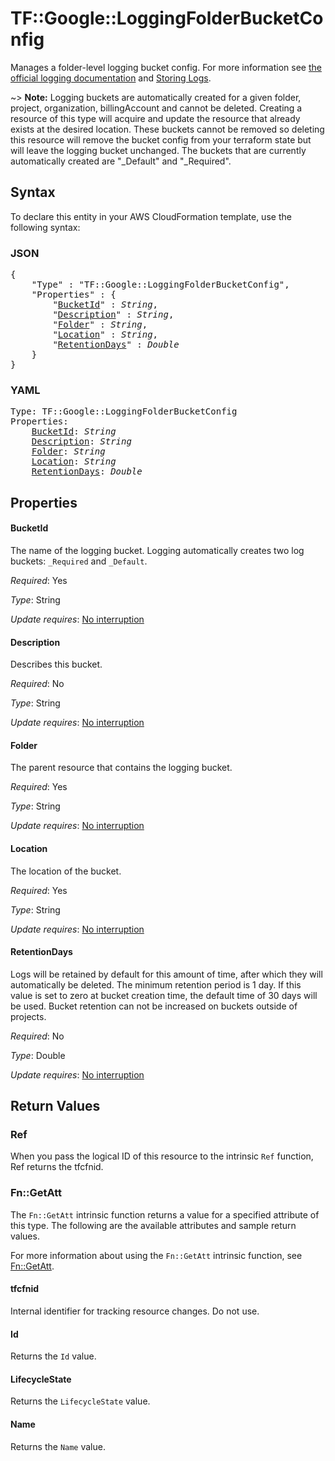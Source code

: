 # TF::Google::LoggingFolderBucketConfig

Manages a folder-level logging bucket config. For more information see
[the official logging documentation](https://cloud.google.com/logging/docs/) and
[Storing Logs](https://cloud.google.com/logging/docs/storage).

~> **Note:** Logging buckets are automatically created for a given folder, project, organization, billingAccount and cannot be deleted. Creating a resource of this type will acquire and update the resource that already exists at the desired location. These buckets cannot be removed so deleting this resource will remove the bucket config from your terraform state but will leave the logging bucket unchanged. The buckets that are currently automatically created are "_Default" and "_Required".

## Syntax

To declare this entity in your AWS CloudFormation template, use the following syntax:

### JSON

<pre>
{
    "Type" : "TF::Google::LoggingFolderBucketConfig",
    "Properties" : {
        "<a href="#bucketid" title="BucketId">BucketId</a>" : <i>String</i>,
        "<a href="#description" title="Description">Description</a>" : <i>String</i>,
        "<a href="#folder" title="Folder">Folder</a>" : <i>String</i>,
        "<a href="#location" title="Location">Location</a>" : <i>String</i>,
        "<a href="#retentiondays" title="RetentionDays">RetentionDays</a>" : <i>Double</i>
    }
}
</pre>

### YAML

<pre>
Type: TF::Google::LoggingFolderBucketConfig
Properties:
    <a href="#bucketid" title="BucketId">BucketId</a>: <i>String</i>
    <a href="#description" title="Description">Description</a>: <i>String</i>
    <a href="#folder" title="Folder">Folder</a>: <i>String</i>
    <a href="#location" title="Location">Location</a>: <i>String</i>
    <a href="#retentiondays" title="RetentionDays">RetentionDays</a>: <i>Double</i>
</pre>

## Properties

#### BucketId

The name of the logging bucket. Logging automatically creates two log buckets: `_Required` and `_Default`.

_Required_: Yes

_Type_: String

_Update requires_: [No interruption](https://docs.aws.amazon.com/AWSCloudFormation/latest/UserGuide/using-cfn-updating-stacks-update-behaviors.html#update-no-interrupt)

#### Description

Describes this bucket.

_Required_: No

_Type_: String

_Update requires_: [No interruption](https://docs.aws.amazon.com/AWSCloudFormation/latest/UserGuide/using-cfn-updating-stacks-update-behaviors.html#update-no-interrupt)

#### Folder

The parent resource that contains the logging bucket.

_Required_: Yes

_Type_: String

_Update requires_: [No interruption](https://docs.aws.amazon.com/AWSCloudFormation/latest/UserGuide/using-cfn-updating-stacks-update-behaviors.html#update-no-interrupt)

#### Location

The location of the bucket.

_Required_: Yes

_Type_: String

_Update requires_: [No interruption](https://docs.aws.amazon.com/AWSCloudFormation/latest/UserGuide/using-cfn-updating-stacks-update-behaviors.html#update-no-interrupt)

#### RetentionDays

Logs will be retained by default for this amount of time, after which they will automatically be deleted. The minimum retention period is 1 day. If this value is set to zero at bucket creation time, the default time of 30 days will be used. Bucket retention can not be increased on buckets outside of projects.

_Required_: No

_Type_: Double

_Update requires_: [No interruption](https://docs.aws.amazon.com/AWSCloudFormation/latest/UserGuide/using-cfn-updating-stacks-update-behaviors.html#update-no-interrupt)

## Return Values

### Ref

When you pass the logical ID of this resource to the intrinsic `Ref` function, Ref returns the tfcfnid.

### Fn::GetAtt

The `Fn::GetAtt` intrinsic function returns a value for a specified attribute of this type. The following are the available attributes and sample return values.

For more information about using the `Fn::GetAtt` intrinsic function, see [Fn::GetAtt](https://docs.aws.amazon.com/AWSCloudFormation/latest/UserGuide/intrinsic-function-reference-getatt.html).

#### tfcfnid

Internal identifier for tracking resource changes. Do not use.

#### Id

Returns the <code>Id</code> value.

#### LifecycleState

Returns the <code>LifecycleState</code> value.

#### Name

Returns the <code>Name</code> value.

